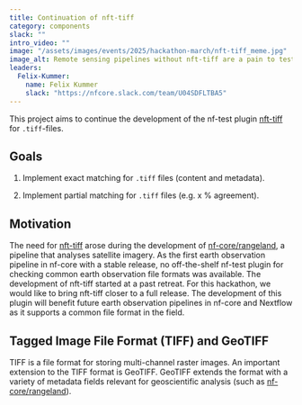 ```yaml
---
title: Continuation of nft-tiff
category: components
slack: ""
intro_video: ""
image: "/assets/images/events/2025/hackathon-march/nft-tiff_meme.jpg"
image_alt: Remote sensing pipelines without nft-tiff are a pain to test!
leaders:
  Felix-Kummer:
    name: Felix Kummer
    slack: "https://nfcore.slack.com/team/U04SDFLTBA5"
---
```


This project aims to continue the development of the nf-test plugin [nft-tiff](https://github.com/nf-core/nft-tiff) for `.tiff`-files.

## Goals

1. Implement exact matching for `.tiff` files (content and metadata).

2. Implement partial matching for `.tiff` files (e.g. x % agreement).

## Motivation

The need for [nft-tiff](https://github.com/nf-core/nft-tiff) arose during the development of [nf-core/rangeland](https://nf-co.re/rangeland), a pipeline that analyses satellite imagery.
As the first earth observation pipeline in nf-core with a stable release, no off-the-shelf nf-test plugin for checking common earth observation file formats was available.
The development of nft-tiff started at a past retreat.
For this hackathon, we would like to bring nft-tiff closer to a full release.
The development of this plugin will benefit future earth observation pipelines in nf-core and Nextflow as it supports a common file format in the field.

## Tagged Image File Format (TIFF) and GeoTIFF
TIFF is a file format for storing multi-channel raster images.
An important extension to the TIFF format is GeoTIFF.
GeoTIFF extends the format with a variety of metadata fields relevant for geoscientific analysis (such as [nf-core/rangeland](https://nf-co.re/rangeland)).